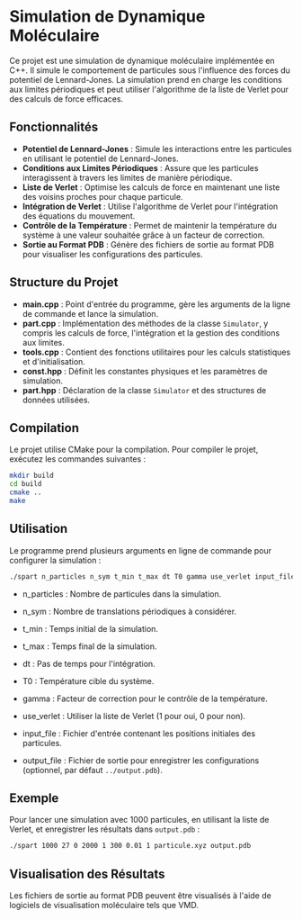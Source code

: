 # Simulation de Dynamique Moléculaire

Ce projet est une simulation de dynamique moléculaire implémentée en C++. Il simule le comportement de particules sous l'influence des forces du potentiel de Lennard-Jones. La simulation prend en charge les conditions aux limites périodiques et peut utiliser l'algorithme de la liste de Verlet pour des calculs de force efficaces.

## Fonctionnalités

- **Potentiel de Lennard-Jones** : Simule les interactions entre les particules en utilisant le potentiel de Lennard-Jones.
- **Conditions aux Limites Périodiques** : Assure que les particules interagissent à travers les limites de manière périodique.
- **Liste de Verlet** : Optimise les calculs de force en maintenant une liste des voisins proches pour chaque particule.
- **Intégration de Verlet** : Utilise l'algorithme de Verlet pour l'intégration des équations du mouvement.
- **Contrôle de la Température** : Permet de maintenir la température du système à une valeur souhaitée grâce à un facteur de correction.
- **Sortie au Format PDB** : Génère des fichiers de sortie au format PDB pour visualiser les configurations des particules.

## Structure du Projet

- **main.cpp** : Point d'entrée du programme, gère les arguments de la ligne de commande et lance la simulation.
- **part.cpp** : Implémentation des méthodes de la classe `Simulator`, y compris les calculs de force, l'intégration et la gestion des conditions aux limites.
- **tools.cpp** : Contient des fonctions utilitaires pour les calculs statistiques et d'initialisation.
- **const.hpp** : Définit les constantes physiques et les paramètres de simulation.
- **part.hpp** : Déclaration de la classe `Simulator` et des structures de données utilisées.

## Compilation

Le projet utilise CMake pour la compilation. Pour compiler le projet, exécutez les commandes suivantes :

```bash
mkdir build
cd build
cmake ..
make
```
## Utilisation

Le programme prend plusieurs arguments en ligne de commande pour configurer la simulation :
```bash
./spart n_particles n_sym t_min t_max dt T0 gamma use_verlet input_file [output_file]
```
- n_particles : Nombre de particules dans la simulation.

- n_sym : Nombre de translations périodiques à considérer.

- t_min : Temps initial de la simulation.

- t_max : Temps final de la simulation.

- dt : Pas de temps pour l'intégration.

- T0 : Température cible du système.

- gamma : Facteur de correction pour le contrôle de la température.

- use_verlet : Utiliser la liste de Verlet (1 pour oui, 0 pour non).

- input_file : Fichier d'entrée contenant les positions initiales des particules.

- output_file : Fichier de sortie pour enregistrer les configurations (optionnel, par défaut `../output.pdb`).

## Exemple

Pour lancer une simulation avec 1000 particules, en utilisant la liste de Verlet, et enregistrer les résultats dans `output.pdb` :
```bash
./spart 1000 27 0 2000 1 300 0.01 1 particule.xyz output.pdb
```
## Visualisation des Résultats

Les fichiers de sortie au format PDB peuvent être visualisés à l'aide de logiciels de visualisation moléculaire tels que VMD.
